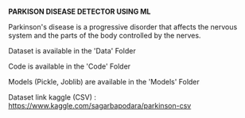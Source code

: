 **PARKISON DISEASE DETECTOR USING ML**

Parkinson's disease is a progressive disorder that affects the nervous system and the parts of the body controlled by the nerves.

Dataset is available in the 'Data' Folder

Code is available in the 'Code' Folder

Models (Pickle, Joblib) are available in the 'Models' Folder

Dataset link kaggle (CSV) : https://www.kaggle.com/sagarbapodara/parkinson-csv
